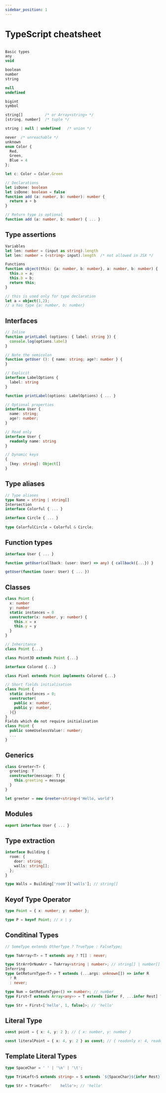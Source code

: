 ```yaml
---
sidebar_position: 1
---
```


# TypeScript cheatsheet

```typescript

Basic types
any
void

boolean
number
string

null
undefined

bigint
symbol

string[]          /* or Array<string> */
[string, number]  /* tuple */

string | null | undefined   /* union */

never  /* unreachable */
unknown
enum Color {
  Red,
  Green,
  Blue = 4
};

let c: Color = Color.Green
```
```typescript
// Declarations
let isDone: boolean
let isDone: boolean = false
function add (a: number, b: number): number {
  return a + b
}
```
```typescript
// Return type is optional
function add (a: number, b: number) { ... }
```
## Type assertions

```typescript
Variables
let len: number = (input as string).length
let len: number = (<string> input).length  /* not allowed in JSX */
```
```typescript
Functions
function object(this: {a: number, b: number}, a: number, b: number) {
  this.a = a;
  this.b = b;
  return this;
}

// this is used only for type declaration
let a = object(1,2);
// a has type {a: number, b: number}
```
## Interfaces

```typescript
// Inline
function printLabel (options: { label: string }) {
  console.log(options.label)
}
```
```typescript
// Note the semicolon
function getUser (): { name: string; age?: number } {
}
```
```typescript
// Explicit
interface LabelOptions {
  label: string
}

function printLabel(options: LabelOptions) { ... }
```
```typescript
// Optional properties
interface User {
  name: string;
  age?: number;
}
```
```typescript
// Read only
interface User {
  readonly name: string
}
```
```typescript
// Dynamic keys
{
  [key: string]: Object[]
}
```
## Type aliases
```typescript
// Type aliases
type Name = string | string[]
Intersection
interface Colorful { ... }

interface Circle { ... }
 
type ColorfulCircle = Colorful & Circle;
```
## Function types
```typescript
interface User { ... }

function getUser(callback: (user: User) => any) { callback({...}) }

getUser(function (user: User) { ... })
```
## Classes
```typescript
class Point {
  x: number
  y: number
  static instances = 0
  constructor(x: number, y: number) {
    this.x = x
    this.y = y
  }
}
```
```typescript
// Inheritance
class Point {...}

class Point3D extends Point {...}

interface Colored {...}

class Pixel extends Point implements Colored {...}
```
```typescript
// Short fields initialisation
class Point {
  static instances = 0;
  constructor(
    public x: number,
    public y: number,
  ){}
}
Fields which do not require initialisation
class Point {
  public someUselessValue!: number;
  ...
}
```
## Generics
```typescript
class Greeter<T> {
  greeting: T
  constructor(message: T) {
    this.greeting = message
  }
}

let greeter = new Greeter<string>('Hello, world')
```
## Modules
```typescript
export interface User { ... }
```
## Type extraction
```typescript
interface Building {
  room: {
    door: string;
    walls: string[];
  };
}

type Walls = Building['room']['walls']; // string[]
```
## Keyof Type Operator
```typescript
type Point = { x: number; y: number };

type P = keyof Point; // x | y
```
## Conditinal Types
```typescript
// SomeType extends OtherType ? TrueType : FalseType;

type ToArray<T> = T extends any ? T[] : never;

type StrArrOrNumArr = ToArray<string | number>; // string[] | number[]
Inferring
type GetReturnType<T> = T extends (...args: unknown[]) => infer R
  ? R
  : never;

type Num = GetReturnType<() => number>; // number
type First<T extends Array<any>> = T extends [infer F, ...infer Rest] ? F : never;

type Str = First<['hello', 1, false]>; // 'hello'
```
## Literal Type
```typescript
const point = { x: 4, y: 2 }; // { x: number, y: number }

const literalPoint = { x: 4, y: 2 } as const; // { readonly x: 4, readonly y: 2 };
```
## Template Literal Types

```typescript
type SpaceChar = ' ' | '\n' | '\t';

type TrimLeft<S extends string> = S extends `${SpaceChar}${infer Rest}` ? TrimLeft<Rest> : S;

type Str = TrimLeft<'    hello'>; // 'hello'
```